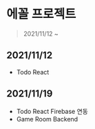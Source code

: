 # 에꼴 프로젝트
> 2021/11/12 ~

## 2021/11/12
- Todo React

## 2021/11/19
- Todo React Firebase 연동
- Game Room Backend